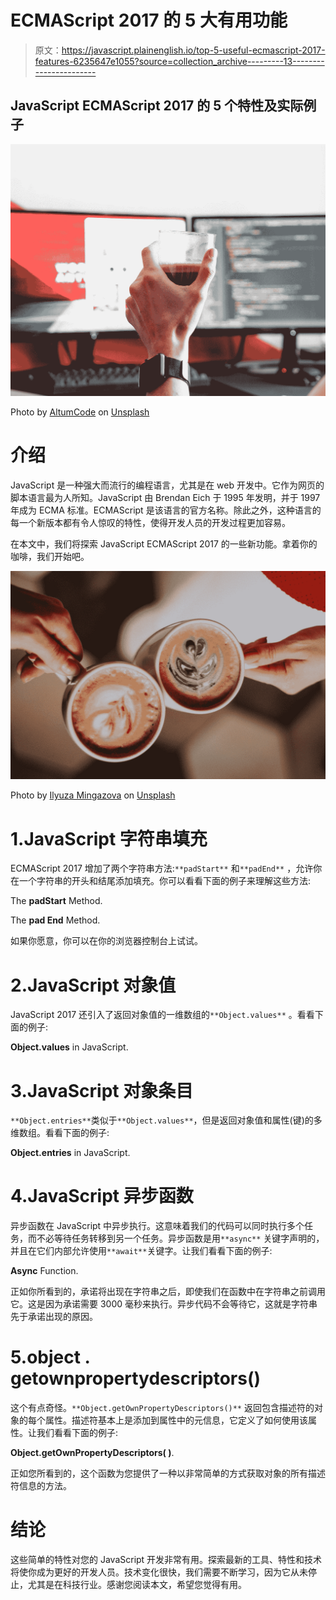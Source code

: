 # ECMAScript 2017 的 5 大有用功能

> 原文：<https://javascript.plainenglish.io/top-5-useful-ecmascript-2017-features-6235647e1055?source=collection_archive---------13----------------------->

## JavaScript ECMAScript 2017 的 5 个特性及实际例子

![](img/a7334b7e97cb976df1ba0f7f67c3b9a8.png)

Photo by [AltumCode](https://unsplash.com/@altumcode?utm_source=medium&utm_medium=referral) on [Unsplash](https://unsplash.com?utm_source=medium&utm_medium=referral)

# 介绍

JavaScript 是一种强大而流行的编程语言，尤其是在 web 开发中。它作为网页的脚本语言最为人所知。JavaScript 由 Brendan Eich 于 1995 年发明，并于 1997 年成为 ECMA 标准。ECMAScript 是该语言的官方名称。除此之外，这种语言的每一个新版本都有令人惊叹的特性，使得开发人员的开发过程更加容易。

在本文中，我们将探索 JavaScript ECMAScript 2017 的一些新功能。拿着你的咖啡，我们开始吧。

![](img/532274e388f88cf314b6502507ca49a9.png)

Photo by [Ilyuza Mingazova](https://unsplash.com/@ilyuza?utm_source=medium&utm_medium=referral) on [Unsplash](https://unsplash.com?utm_source=medium&utm_medium=referral)

# 1.JavaScript 字符串填充

ECMAScript 2017 增加了两个字符串方法:`**padStart**` 和`**padEnd**` ，允许你在一个字符串的开头和结尾添加填充。你可以看看下面的例子来理解这些方法:

The **padStart** Method.

The **pad End** Method.

如果你愿意，你可以在你的浏览器控制台上试试。

# 2.JavaScript 对象值

JavaScript 2017 还引入了返回对象值的一维数组的`**Object.values**` 。看看下面的例子:

**Object.values** in JavaScript.

# 3.JavaScript 对象条目

`**Object.entries**`类似于`**Object.values**`，但是返回对象值和属性(键)的多维数组。看看下面的例子:

**Object.entries** in JavaScript.

# 4.JavaScript 异步函数

异步函数在 JavaScript 中异步执行。这意味着我们的代码可以同时执行多个任务，而不必等待任务转移到另一个任务。异步函数是用`**async**` 关键字声明的，并且在它们内部允许使用`**await**`关键字。让我们看看下面的例子:

**Async** Function.

正如你所看到的，承诺将出现在字符串之后，即使我们在函数中在字符串之前调用它。这是因为承诺需要 3000 毫秒来执行。异步代码不会等待它，这就是字符串先于承诺出现的原因。

# 5.object . getownpropertydescriptors()

这个有点奇怪。`**Object.getOwnPropertyDescriptors()**` 返回包含描述符的对象的每个属性。描述符基本上是添加到属性中的元信息，它定义了如何使用该属性。让我们看看下面的例子:

**Object.getOwnPropertyDescriptors( )**.

正如您所看到的，这个函数为您提供了一种以非常简单的方式获取对象的所有描述符信息的方法。

# 结论

这些简单的特性对您的 JavaScript 开发非常有用。探索最新的工具、特性和技术将使你成为更好的开发人员。技术变化很快，我们需要不断学习，因为它从未停止，尤其是在科技行业。感谢您阅读本文，希望您觉得有用。